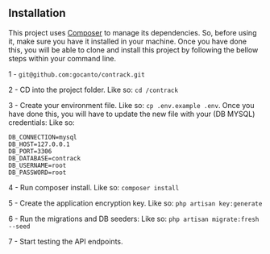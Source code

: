 ## Installation

This project uses [Composer](https://getcomposer.org) to manage its dependencies. So, before using it, make sure you 
have it installed in your machine. Once you have done this, you will be able to clone and install this project by 
following the bellow steps within your command line. 

1 - `git@github.com:gocanto/contrack.git`

2 - CD into the project folder. Like so: `cd /contrack` 

3 - Create your environment file. Like so: `cp .env.example .env`. Once you have done this, you will have to update the 
new file with your (DB MYSQL) credentials: Like so: 
```
DB_CONNECTION=mysql
DB_HOST=127.0.0.1
DB_PORT=3306
DB_DATABASE=contrack
DB_USERNAME=root
DB_PASSWORD=root
```
 
4 - Run composer install. Like so: `composer install`

5 - Create the application encryption key. Like so: `php artisan key:generate`

6 - Run the migrations and DB seeders: Like so: `php artisan migrate:fresh --seed`

7 - Start testing the API endpoints.
